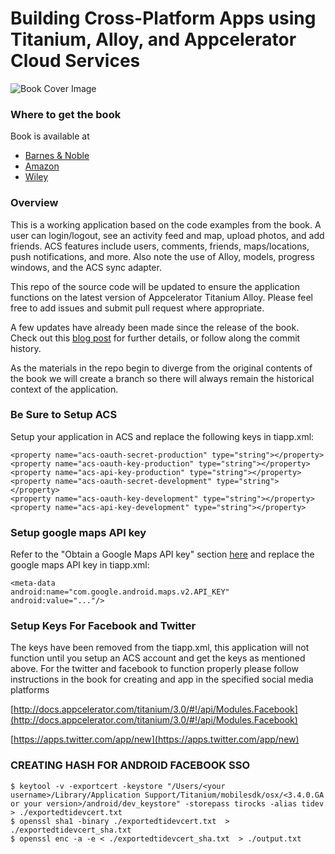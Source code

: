 Building Cross-Platform Apps using Titanium, Alloy, and Appcelerator Cloud Services
====
![Book Cover Image](http://ecx.images-amazon.com/images/I/519RGyDDVIL.jpg)
### Where to get the book

Book is available at 
* [Barnes & Noble](http://www.barnesandnoble.com/w/building-cross-platform-apps-using-titanium-alloy-and-appcelerator-cloud-services-aaron-saunders/1119684143?ean=9781118673256) 
* [Amazon](http://www.amazon.com/Building-Cross-Platform-Titanium-Appcelerator-Services/dp/1118673255)
* [Wiley](http://www.wiley.com/WileyCDA/WileyTitle/productCd-1118673255.html)

### Overview

This is a working application based on the code examples from the book.  A user can login/logout, see an activity feed and map, upload photos, and add friends.  ACS features include users, comments, friends, maps/locations, push notifications, and more.  Also note the use of Alloy, models, progress windows, and the ACS sync adapter.  

This repo of the source code will be updated to ensure the application functions on the latest version of Appcelerator Titanium Alloy. Please feel free to add issues and submit pull request where appropriate.

A few updates have already been made since the release of the book.  Check out this [blog post](http://www.clearlyinnovative.com/building-cross-platform-apps-using-titanium-alloy-appcelerator-cloud-services-released-kindle-code-updates/) for further details, or follow along the commit history.

As the materials in the repo begin to diverge from the original contents of the book we will create a branch so there will always remain the historical context of the application.

### Be Sure to Setup ACS

Setup your application in ACS and replace the following keys in tiapp.xml:

```
<property name="acs-oauth-secret-production" type="string"></property>
<property name="acs-oauth-key-production" type="string"></property>
<property name="acs-api-key-production" type="string"></property>
<property name="acs-oauth-secret-development" type="string"></property>
<property name="acs-oauth-key-development" type="string"></property>
<property name="acs-api-key-development" type="string"></property>
```

### Setup google maps API key

Refer to the "Obtain a Google Maps API key" section [here](https://developers.google.com/maps/documentation/android/start#getting_the_google_maps_android_api_v2) and replace the google maps API key in tiapp.xml:

```
<meta-data
android:name="com.google.android.maps.v2.API_KEY" android:value="..."/>
```
### Setup Keys For Facebook and Twitter
The keys have been removed from the tiapp.xml, this application will not function until you setup an ACS account and get the keys as mentioned above. For the twitter and facebook to function properly please follow instructions in the book for creating and app in the specified social media platforms

[http://docs.appcelerator.com/titanium/3.0/#!/api/Modules.Facebook](http://docs.appcelerator.com/titanium/3.0/#!/api/Modules.Facebook)

[https://apps.twitter.com/app/new](https://apps.twitter.com/app/new)

### CREATING HASH FOR ANDROID FACEBOOK SSO
```
$ keytool -v -exportcert -keystore "/Users/<your username>/Library/Application Support/Titanium/mobilesdk/osx/<3.4.0.GA or your version>/android/dev_keystore" -storepass tirocks -alias tidev > ./exportedtidevcert.txt
$ openssl sha1 -binary ./exportedtidevcert.txt  > ./exportedtidevcert_sha.txt
$ openssl enc -a -e < ./exportedtidevcert_sha.txt  > ./output.txt
```
